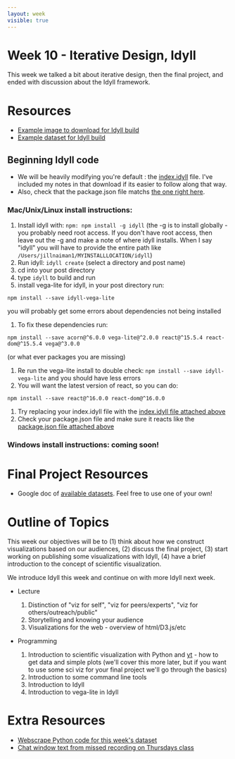 ```yaml
---
layout: week
visible: true
---
```


# Week 10 - Iterative Design, Idyll

This week we talked a bit about iterative design, then the final project, and
ended with discussion about the Idyll framework.

# Resources

 * <a href='corg/imgcropped.png' download>Example image to download for Idyll build</a>
 * <a href='data/corgiData.json' download>Example dataset for Idyll build</a>

## Beginning Idyll code

 * We will be heavily modifying you're default : the <a href="idyll_website/index.idyll" download>index.idyll</a> file.  I've included my notes in that download if its easier to follow along that way.
 * Also, check that the package.json file matchs <a href="idyll_website/package.json" download> the one right here</a>.

### Mac/Unix/Linux install instructions:

1. Install idyll with: ```npm: npm install -g idyll``` (the -g is to install globally - you probably need root access.  If you don't have root access, then leave out the -g and make a note of where idyll installs.  When I say "idyll" you will have to provide the entire path like ```/Users/jillnaiman1/MYINSTALLLOCATION/idyll```)
1. Run idyll: ```idyll create``` (select a directory and post name)
1. cd into your post directory
1. type ```idyll``` to build and run
1. install vega-lite for idyll, in your post directory run:
```
npm install --save idyll-vega-lite
```
you will probably get some errors about dependencies not being installed
1. To fix these dependencies run:
```
npm install --save acorn@^6.0.0 vega-lite@^2.0.0 react@^15.5.4 react-dom@^15.5.4 vega@^3.0.0
```
(or what ever packages you are missing)
1. Re run the vega-lite install to double check: ```npm install --save idyll-vega-lite``` and you should have less errors
1. You will want the latest version of react, so you can do:
```
npm install --save react@^16.0.0 react-dom@^16.0.0
```
1. Try replacing your index.idyll file with the <a href="idyll_website/index.idyll">index.idyll file attached above</a>
1. Check your package.json file and make sure it reacts like the <a href="idyll_website/package.json">package.json file attached above</a>

### Windows install instructions: coming soon!

# Final Project Resources

 * Google doc of <a href="https://docs.google.com/document/d/15UJinT5XokAHXd9fQAYD8f6d3vEkR6kJMq8kswmkOhY/edit?usp=sharing">available datasets</a>.  Feel free to use one of your own!
 
# Outline of Topics

This week our objectives will be to (1) think about how we construct visualizations based on our audiences, (2) discuss the final project, (3) start working on publishing some visualizations with Idyll, (4) have a brief introduction to the concept of scientific visualization.

We introduce Idyll this week and continue on with more Idyll next week.


 * Lecture
   1. Distinction of "viz for self", "viz for peers/experts", "viz for others/outreach/public"
   1. Storytelling and knowing your audience
   1. Visualizations for the web - overview of html/D3.js/etc

 * Programming
   1. Introduction to scientific visualization with Python and [yt](https://yt-project.org/) - how to get data and simple plots (we'll cover this more later, but if you want to use some sci viz for your final project we'll go through the basics)
   1. Introduction to some command line tools
   1. Introduction to Idyll
   1. Introduction to vega-lite in Idyll

# Extra Resources

 * <a href='corg/grabCorgData.py'>Webscrape Python code for this week's dataset</a>
 * <a href="chatWindowHist.txt">Chat window text from missed recording on Thursdays class</a>